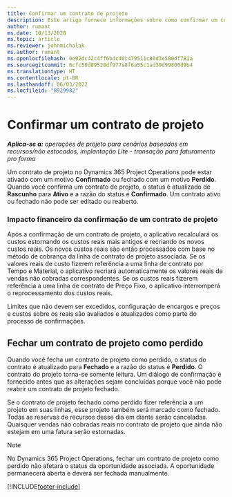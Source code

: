 ```yaml
---
title: Confirmar um contrato de projeto
description: Este artigo fornece informações sobre como confirmar um contrato no Project Operations.
author: rumant
ms.date: 10/13/2020
ms.topic: article
ms.reviewer: johnmichalak
ms.author: rumant
ms.openlocfilehash: 0e92dc42c4ff6bdc40c479511c80d3e500df781a
ms.sourcegitcommit: 6cfc50d89528df977a8f6a55c1ad39d99800d9b4
ms.translationtype: HT
ms.contentlocale: pt-BR
ms.lasthandoff: 06/03/2022
ms.locfileid: "8929982"
---
```

# <a name="confirm-a-project-contract"></a>Confirmar um contrato de projeto

_**Aplica-se a:** operações de projeto para cenários baseados em recursos/não estocados, implantação Lite - transação para faturamento pro forma_

Um contrato de projeto no Dynamics 365 Project Operations pode estar ativado com um motivo **Confirmado** ou fechado com um motivo **Perdido**. Quando você confirma um contrato de projeto, o status é atualizado de **Rascunho** para **Ativo** e a razão do status é **Confirmado**. Um contrato ativo ou fechado não pode ser editado ou reaberto. 

### <a name="financial-impact-of-confirming-a-project-contract"></a>Impacto financeiro da confirmação de um contrato de projeto

Após a confirmação de um contrato de projeto, o aplicativo recalculará os custos estornando os custos reais mais antigos e recriando os novos custos reais. Os novos custos reais são então processados com base no método de cobrança da linha de contrato de projeto associada. Se os valores reais de custo fizerem referência a uma linha de contrato por Tempo e Material, o aplicativo recriará automaticamente os valores reais de vendas não cobradas correspondentes. Se os custos reais fizerem referência a uma linha de contrato de Preço Fixo, o aplicativo interromperá o reprocessamento dos custos reais.

Limites que não devem ser excedidos, configuração de encargos e preços e custos sobre os reais são avaliados e atualizados como parte do processo de confirmações.

## <a name="close-a-project-contract-as-lost"></a>Fechar um contrato de projeto como perdido

Quando você fecha um contrato de projeto como perdido, o status do contrato é atualizado para **Fechado** e a razão do status é **Perdido**. O contrato do projeto torna-se somente leitura. Um diálogo de confirmação é fornecido antes que as alterações sejam concluídas porque você não pode reabrir um contrato de projeto fechado.

Se o contrato de projeto fechado como perdido fizer referência a um projeto em suas linhas, esse projeto também será marcado como fechado. Todas as reservas de recursos desse dia em diante serão canceladas. Quaisquer vendas não cobradas reais no contrato de projeto que ainda não estejam em uma fatura serão estornadas.

> [!NOTE]
> No Dynamics 365 Project Operations, fechar um contrato de projeto como perdido não afetará o status da oportunidade associada. A oportunidade permanecerá aberta e deverá ser fechada manualmente.


[!INCLUDE[footer-include](../../includes/footer-banner.md)]